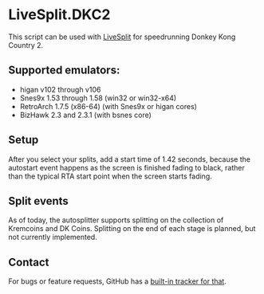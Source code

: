 # LiveSplit.DKC2

This script can be used with [LiveSplit](http://livesplit.github.io) for speedrunning Donkey Kong Country 2.

## Supported emulators:
- higan v102 through v106
- Snes9x 1.53 through 1.58 (win32 or win32-x64)
- RetroArch 1.7.5 (x86-64) (with Snes9x or higan cores)
- BizHawk 2.3 and 2.3.1 (with bsnes core)

## Setup
After you select your splits, add a start time of 1.42 seconds, because the autostart event happens as the screen is finished fading to black, rather than the typical RTA start point when the screen starts fading.

## Split events
As of today, the autosplitter supports splitting on the collection of Kremcoins and DK Coins. Splitting on the end of each stage is planned, but not currently implemented.

## Contact
For bugs or feature requests, GitHub has a [built-in tracker for that](https://github.com/UNHchabo/AutoSplitters/issues).
